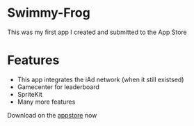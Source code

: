 # Swimmy-Frog
This was my first app I created and submitted to the App Store

# Features
* This app integrates the iAd network (when it still existsed)
* Gamecenter for leaderboard
* SpriteKit
* Many more features

Download on the [appstore](https://itunes.apple.com/us/app/swimmy-froggy/id959782804?ls=1&mt=8) now

